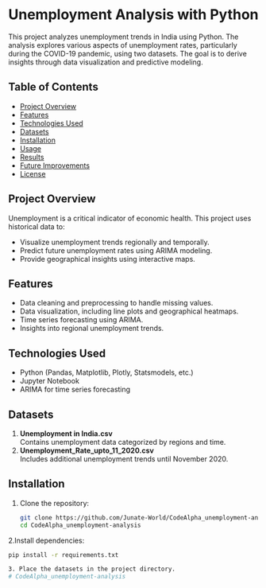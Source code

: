 # Unemployment Analysis with Python

This project analyzes unemployment trends in India using Python. The analysis explores various aspects of unemployment rates, particularly during the COVID-19 pandemic, using two datasets. The goal is to derive insights through data visualization and predictive modeling.

## Table of Contents
- [Project Overview](#project-overview)
- [Features](#features)
- [Technologies Used](#technologies-used)
- [Datasets](#datasets)
- [Installation](#installation)
- [Usage](#usage)
- [Results](#results)
- [Future Improvements](#future-improvements)
- [License](#license)

## Project Overview
Unemployment is a critical indicator of economic health. This project uses historical data to:
- Visualize unemployment trends regionally and temporally.
- Predict future unemployment rates using ARIMA modeling.
- Provide geographical insights using interactive maps.

## Features
- Data cleaning and preprocessing to handle missing values.
- Data visualization, including line plots and geographical heatmaps.
- Time series forecasting using ARIMA.
- Insights into regional unemployment trends.

## Technologies Used
- Python (Pandas, Matplotlib, Plotly, Statsmodels, etc.)
- Jupyter Notebook
- ARIMA for time series forecasting

## Datasets
1. **Unemployment in India.csv**  
   Contains unemployment data categorized by regions and time.
2. **Unemployment_Rate_upto_11_2020.csv**  
   Includes additional unemployment trends until November 2020.

## Installation
1. Clone the repository:
   ```bash
   git clone https://github.com/Junate-World/CodeAlpha_unemployment-analysis.git
   cd CodeAlpha_unemployment-analysis

2.Install dependencies:
   ```bash
   pip install -r requirements.txt

3. Place the datasets in the project directory.
#   C o d e A l p h a _ u n e m p l o y m e n t - a n a l y s i s  
 